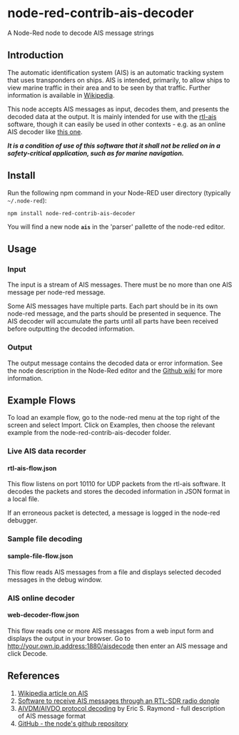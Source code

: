 # node-red-contrib-ais-decoder
A Node-Red node to decode AIS message strings

## Introduction
The automatic identification system (AIS) is an automatic tracking system that uses transponders on ships. AIS is intended, primarily, to allow ships to view marine traffic in their area and to be seen by that traffic. Further information is available in [Wikipedia](https://en.wikipedia.org/wiki/Automatic_identification_system).

This node accepts AIS messages as input, decodes them, and presents the decoded data at the output. It is mainly intended for use with the [rtl-ais](https://github.com/dgiardini/rtl-ais) software, though it can easily be used in other contexts - e.g. as an online AIS decoder like [this one](http://ais.tbsalling.dk).

***It is a condition of use of this software that it shall not be relied on in a safety-critical application, such as for marine navigation.***

## Install
Run the following npm command in your Node-RED user directory (typically `~/.node-red`):
```
npm install node-red-contrib-ais-decoder
```
You will find a new node **`ais`** in the 'parser' pallette of the node-red editor.

## Usage

### Input
The input is a stream of AIS messages. There must be no more than one AIS message per node-red message.

Some AIS messages have multiple parts. Each part should be in its own node-red message, and the parts should be presented in sequence. The AIS decoder will accumulate the parts until all parts have been received before outputting the decoded information.

### Output
The output message contains the decoded data or error information. See the node description in the Node-Red editor and the  [Github wiki](https://github.com/chrisadie/node-red-contrib-ais-decoder/wiki) for more information.

## Example Flows
To load an example flow, go to the node-red menu at the top right of the screen and select Import. Click on Examples, then choose the relevant example from the node-red-contrib-ais-decoder folder.

### Live AIS data recorder

#### rtl-ais-flow.json
This flow listens on port 10110 for UDP packets from the rtl-ais software. It decodes the packets and stores the decoded information in JSON format in a local file.

If an erroneous packet is detected, a message is logged in the node-red debugger.

### Sample file decoding

#### sample-file-flow.json
This flow reads AIS messages from a file and displays selected decoded messages in the debug window.

### AIS online decoder
#### web-decoder-flow.json
This flow reads one or more AIS messages from a web input form and displays the output in your browser. Go to http://your.own.ip.address:1880/aisdecode then enter an AIS message and click Decode.

## References

1. [Wikipedia article on AIS](https://en.wikipedia.org/wiki/Automatic_identification_system)
2. [Software to receive AIS messages through an RTL-SDR radio dongle](https://github.com/dgiardini/rtl-ais)
3. [AIVDM/AIVDO protocol decoding](https://gpsd.gitlab.io/gpsd/AIVDM.html) by Eric S. Raymond - full description of AIS message format
4. [GitHub - the node's github repository](https://github.com/chrisadie/node-red-contrib-ais-decoder)


